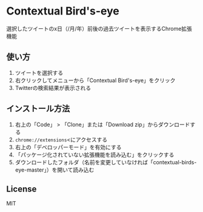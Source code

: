 # Contextual Bird's-eye
選択したツイートのx日（/月/年）前後の過去ツイートを表示するChrome拡張機能

## 使い方
1. ツイートを選択する
2. 右クリックしてメニューから「Contextual Bird's-eye」をクリック
3. Twitterの検索結果が表示される

## インストール方法
1. 右上の「Code」 > 「Clone」または「Download zip」からダウンロードする
2. `chrome://extensions`<にアクセスする
3. 右上の「デベロッパーモード」を有効にする
4. 「パッケージ化されていない拡張機能を読み込む」をクリックする
5. ダウンロードしたフォルダ（名前を変更していなければ「contextual-birds-eye-master」）を開いて読み込む

## License
MIT

